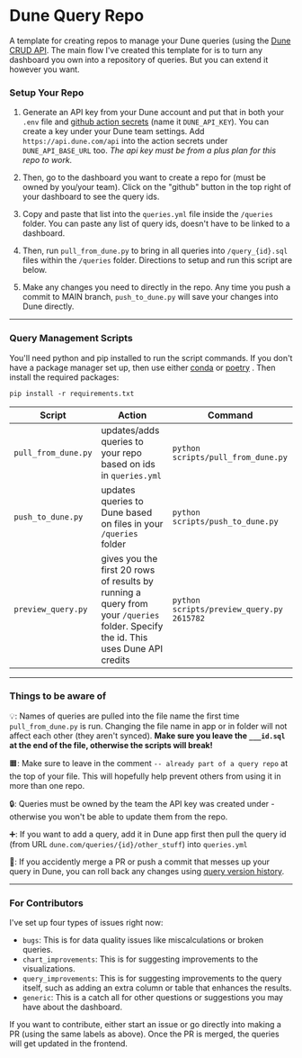 # Dune Query Repo

A template for creating repos to manage your Dune queries (using the [Dune CRUD API](https://dune.mintlify.app/api-reference/crud/endpoint/create). The main flow I've created this template for is to turn any dashboard you own into a repository of queries. But you can extend it however you want.

### Setup Your Repo

1. Generate an API key from your Dune account and put that in both your `.env` file and [github action secrets](https://docs.github.com/en/actions/security-guides/using-secrets-in-github-actions#creating-secrets-for-a-repository) (name it `DUNE_API_KEY`). You can create a key under your Dune team settings. Add `https://api.dune.com/api` into the action secrets under `DUNE_API_BASE_URL` too. *The api key must be from a plus plan for this repo to work.*

2. Then, go to the dashboard you want to create a repo for (must be owned by you/your team). Click on the "github" button in the top right of your dashboard to see the query ids.

3. Copy and paste that list into the `queries.yml` file inside the `/queries` folder. You can paste any list of query ids, doesn't have to be linked to a dashboard.

4. Then, run `pull_from_dune.py` to bring in all queries into `/query_{id}.sql` files within the `/queries` folder. Directions to setup and run this script are below.

5. Make any changes you need to directly in the repo. Any time you push a commit to MAIN branch, `push_to_dune.py` will save your changes into Dune directly.

---

### Query Management Scripts

You'll need python and pip installed to run the script commands. If you don't have a package manager set up, then use either [conda](https://www.anaconda.com/download) or [poetry](https://python-poetry.org/) . Then install the required packages:

```
pip install -r requirements.txt
```

| Script | Action                                                                                                                                                    | Command |
|---|-----------------------------------------------------------------------------------------------------------------------------------------------------------|---|
| `pull_from_dune.py` | updates/adds queries to your repo based on ids in `queries.yml`                                                                                           | `python scripts/pull_from_dune.py` |
| `push_to_dune.py` | updates queries to Dune based on files in your `/queries` folder                                                                                          | `python scripts/push_to_dune.py` |
| `preview_query.py` | gives you the first 20 rows of results by running a query from your `/queries` folder. Specify the id. This uses Dune API credits | `python scripts/preview_query.py 2615782` |

---

### Things to be aware of

💡: Names of queries are pulled into the file name the first time `pull_from_dune.py` is run. Changing the file name in app or in folder will not affect each other (they aren't synced). **Make sure you leave the `___id.sql` at the end of the file, otherwise the scripts will break!**

🟧: Make sure to leave in the comment `-- already part of a query repo` at the top of your file. This will hopefully help prevent others from using it in more than one repo.

🔒: Queries must be owned by the team the API key was created under - otherwise you won't be able to update them from the repo.

➕: If you want to add a query, add it in Dune app first then pull the query id (from URL `dune.com/queries/{id}/other_stuff`) into `queries.yml`

🛑: If you accidently merge a PR or push a commit that messes up your query in Dune, you can roll back any changes using [query version history](https://dune.com/docs/app/query-editor/version-history).

---

### For Contributors

I've set up four types of issues right now:
- `bugs`: This is for data quality issues like miscalculations or broken queries.
- `chart_improvements`: This is for suggesting improvements to the visualizations.
- `query_improvements`: This is for suggesting improvements to the query itself, such as adding an extra column or table that enhances the results.
- `generic`: This is a catch all for other questions or suggestions you may have about the dashboard.

If you want to contribute, either start an issue or go directly into making a PR (using the same labels as above). Once the PR is merged, the queries will get updated in the frontend.
